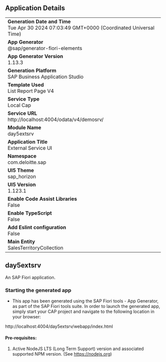 ## Application Details
|               |
| ------------- |
|**Generation Date and Time**<br>Tue Apr 30 2024 07:03:49 GMT+0000 (Coordinated Universal Time)|
|**App Generator**<br>@sap/generator-fiori-elements|
|**App Generator Version**<br>1.13.3|
|**Generation Platform**<br>SAP Business Application Studio|
|**Template Used**<br>List Report Page V4|
|**Service Type**<br>Local Cap|
|**Service URL**<br>http://localhost:4004/odata/v4/demosrv/
|**Module Name**<br>day5extsrv|
|**Application Title**<br>External Service UI|
|**Namespace**<br>com.deloitte.sap|
|**UI5 Theme**<br>sap_horizon|
|**UI5 Version**<br>1.123.1|
|**Enable Code Assist Libraries**<br>False|
|**Enable TypeScript**<br>False|
|**Add Eslint configuration**<br>False|
|**Main Entity**<br>SalesTerritoryCollection|

## day5extsrv

An SAP Fiori application.

### Starting the generated app

-   This app has been generated using the SAP Fiori tools - App Generator, as part of the SAP Fiori tools suite.  In order to launch the generated app, simply start your CAP project and navigate to the following location in your browser:

http://localhost:4004/day5extsrv/webapp/index.html

#### Pre-requisites:

1. Active NodeJS LTS (Long Term Support) version and associated supported NPM version.  (See https://nodejs.org)


